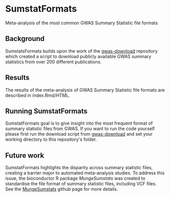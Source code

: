 # SumstatFormats
Meta-analysis of the most common GWAS Summary Statistic file formats

## Background
SumstatsFormats builds upon the work of the [gwas-download](https://github.com/mikegloudemans/gwas-download) repository which created a script to download publicly available GWAS summary statistics from over 200 different publications.

## Results
The results of the meta-analysis of GWAS Summary Statistic file formats are described in index.Rmd/HTML.

## Running SumstatFormats
SumstatFormats goal is to give insight into the most frequent format of summary statistic files from GWAS. If you want to run the code yourself please first run the download script from [gwas-download](https://github.com/mikegloudemans/gwas-download) and set your working directory to this repository's folder.

## Future work
SumstatFormats highlights the disparity across summary statistic files, creating a barrier major to automated meta-analysis studies. To address this issue, the bioconductor R package *MungeSumstats* was created to standardise the file format of summary statistic files, including VCF files. See the [MungeSumstats](https://github.com/neurogenomics/MungeSumstats) github page for more details.
